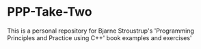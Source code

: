 # PPP-Take-Two
This is a personal repository for Bjarne Stroustrup's 'Programming Principles and Practice using C++' book examples and exercises'
